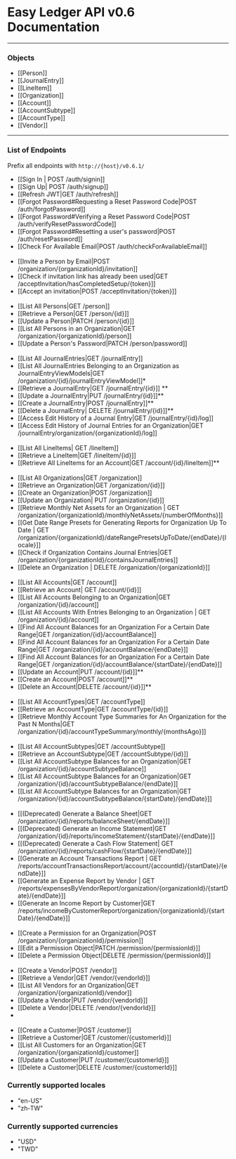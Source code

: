 # Easy Ledger API v0.6 Documentation
___

### Objects
- [[Person]]
- [[JournalEntry]]
- [[LineItem]]
- [[Organization]]
- [[Account]]
- [[AccountSubtype]]
- [[AccountType]]
- [[Vendor]]
___
### List of Endpoints

Prefix all endpoints with `http://{host}/v0.6.1/`
- [[Sign In | POST /auth/signin]]
- [[Sign Up| POST /auth/signup]]
- [[Refresh JWT|GET /auth/refresh]]
- [[Forgot Password#Requesting a Reset Password Code|POST /auth/forgotPassword]]
- [[Forgot Password#Verifying a Reset Password Code|POST /auth/verifyResetPasswordCode]]
- [[Forgot Password#Resetting a user's password|POST /auth/resetPassword]]
- [[Check For Available Email|POST /auth/checkForAvailableEmail]]
<br/><br/>
- [[Invite a Person by Email|POST /organization/{organizationId}/invitation]]
- [[Check if invitation link has already been used|GET /acceptInvitation/hasCompletedSetup/{token}]]
- [[Accept an invitation|POST /acceptInvitation/{token}]]
<br/><br/>
- [[List All Persons|GET /person]]
- [[Retrieve a Person|GET /person/{id}]]
- [[Update a Person|PATCH /person/{id}]]
- [[List All Persons in an Organization|GET /organization/{organizationId}/person]]
- [[Update a Person's Password|PATCH /person/password]]
<br/> <br/>
- [[List All JournalEntries|GET /journalEntry]]
- [[List All JournalEntries Belonging to an Organization as JournalEntryViewModels|GET /organization/{id}/journalEntryViewModel]]*
- [[Retrieve a JournalEntry|GET /journalEntry/{id}]] **
- [[Update a JournalEntry|PUT /journalEntry/{id}]]**
- [[Create a JournalEntry|POST /journalEntry]]**
- [[Delete a JournalEntry| DELETE /journalEntry/{id}]]**
- [[Access Edit History of a Journal Entry|GET /journalEntry/{id}/log]]
- [[Access Edit History of Journal Entries for an Organization|GET /journalEntry/organization/{organizationId}/log]]
<br/><br/>
- [[List All LineItems| GET /lineItem]]
- [[Retrieve a LineItem|GET /lineItem/{id}]]
- [[Retrieve All LineItems for an Account|GET /account/{id}/lineItem]]**
<br/><br/>
- [[List All Organizations|GET /organization]]
- [[Retrieve an Organization|GET /organization/{id}]]
- [[Create an Organization|POST /organization]]
- [[Update an Organization| PUT /organization/{id}]]
- [[Retrieve Monthly Net Assets for an Organization | GET /organization/{organizationId}/monthlyNetAssets/{numberOfMonths}]]
- [[Get Date Range Presets for Generating Reports for Organization Up To Date | GET /organization/{organizationId}/dateRangePresetsUpToDate/{endDate}/{locale}]]
- [[Check if Organization Contains Journal Entries|GET /organization/{organizationId}/containsJournalEntries]]
- [[Delete an Organization | DELETE /organization/{organizationId}]]
<br/><br/>
- [[List All Accounts|GET /account]]
- [[Retrieve an Account| GET /account/{id}]]
- [[List All Accounts Belonging to an Organization|GET /organization/{id}/account]]
- [[List All Accounts With Entries Belonging to an Organization | GET /organization/{id}/account]]
- [[Find All Account Balances for an Organization For a Certain Date Range|GET /organization/{id}/accountBalance]]
- [[Find All Account Balances for an Organization For a Certain Date Range|GET /organization/{id}/accountBalance/{endDate}]]
- [[Find All Account Balances for an Organization For a Certain Date Range|GET /organization/{id}/accountBalance/{startDate}/{endDate}]]
- [[Update an Account|PUT /account/{id}]]**
- [[Create an Account|POST /account]]**
- [[Delete an Account|DELETE /account/{id}]]**
<br/><br/>
- [[List All AccountTypes|GET /accountType]]
- [[Retrieve an AccountType|GET /accountType/{id}]]
- [[Retrieve Monthly Account Type Summaries for An Organization for the Past N Months|GET /organization/{id}/accountTypeSummary/monthly/{monthsAgo}]]
<br/><br/>
- [[List All AccountSubtypes|GET /accountSubtype]]
- [[Retrieve an AccountSubtype|GET /accountSubtype/{id}]]
- [[List All AccountSubtype Balances for an Organization|GET /organization/{id}/accountSubtypeBalance]]
- [[List All AccountSubtype Balances for an Organization|GET /organization/{id}/accountSubtypeBalance/{endDate}]]
- [[List All AccountSubtype Balances for an Organization|GET /organization/{id}/accountSubtypeBalance/{startDate}/{endDate}]]
<br/><br/>
- [[(Deprecated) Generate a Balance Sheet|GET /organization/{id}/reports/balanceSheet/{endDate}]]
- [[(Deprecated) Generate an Income Statement|GET /organization/{id}/reports/incomeStatement/{startDate}/{endDate}]]
- [[(Deprecated) Generate a Cash Flow Statement| GET /organization/{id}/reports/cashFlow/{startDate}/{endDate}]]
- [[Generate an Account Transactions Report | GET /reports/accountTransactionsReport/account/{accountId}/{startDate}/{endDate}]]
- [[Generate an Expense Report by Vendor | GET /reports/expensesByVendorReport/organization/{organizationId}/{startDate}/{endDate}]]
- [[Generate an Income Report by Customer|GET /reports/incomeByCustomerReport/organization/{organizationId}/{startDate}/{endDate}]]
<br/><br/>
- [[Create a Permission for an Organization|POST /organization/{organizationId}/permission]]
- [[Edit a Permission Object|PATCH /permission/{permissionId}]]
- [[Delete a Permission Object|DELETE /permission/{permissionId}]]
<br/><br/>
- [[Create a Vendor|POST /vendor]]
- [[Retrieve a Vendor|GET /vendor/{vendorId}]]
- [[List All Vendors for an Organization|GET /organization/{organizationId}/vendor]]
- [[Update a Vendor|PUT /vendor/{vendorId}]]
- [[Delete a Vendor|DELETE /vendor/{vendorId}]]
- <br/><br/>
- [[Create a Customer|POST /customer]]
- [[Retrieve a Customer|GET /customer/{customerId}]]
- [[List All Customers for an Organization|GET /organization/{organizationId}/customer]]
- [[Update a Customer|PUT /customer/{customerId}]]
- [[Delete a Customer|DELETE /customer/{customerId}]]



### Currently supported locales
- "en-US"
- "zh-TW"
### Currently supported currencies
- "USD"
- "TWD"